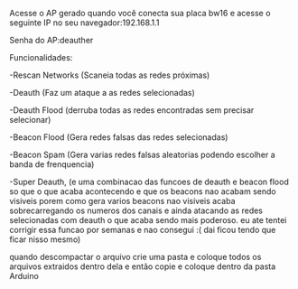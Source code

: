 Acesse o AP gerado quando você conecta sua placa bw16 e acesse o seguinte IP no seu navegador:192.168.1.1

Senha do AP:deauther

Funcionalidades:

-Rescan Networks (Scaneia todas as redes próximas)

-Deauth (Faz um ataque a as redes selecionadas)

-Deauth Flood (derruba todas as redes encontradas sem precisar selecionar)

-Beacon Flood (Gera redes falsas das redes selecionadas)

-Beacon Spam (Gera varias redes falsas aleatorias podendo escolher a banda de frenquencia)

-Super Deauth, (e uma combinacao das funcoes de deauth e beacon flood so que o que acaba acontecendo e que os beacons nao acabam sendo visiveis porem
como gera varios beacons nao visiveis acaba sobrecarregando os numeros dos canais e ainda atacando as redes selecionadas com deauth o que acaba sendo
mais poderoso. eu ate tentei corrigir essa funcao por semanas e nao consegui :( dai ficou tendo que ficar nisso mesmo)

quando descompactar o arquivo crie uma pasta e coloque todos os arquivos extraidos dentro dela e então copie e coloque dentro da pasta Arduino
